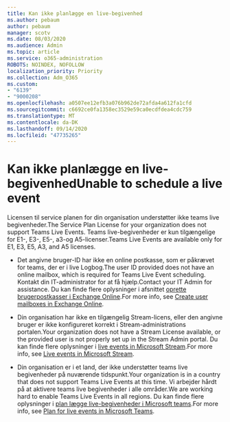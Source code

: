 ```yaml
---
title: Kan ikke planlægge en live-begivenhed
ms.author: pebaum
author: pebaum
manager: scotv
ms.date: 08/03/2020
ms.audience: Admin
ms.topic: article
ms.service: o365-administration
ROBOTS: NOINDEX, NOFOLLOW
localization_priority: Priority
ms.collection: Adm_O365
ms.custom:
- "6139"
- "9000208"
ms.openlocfilehash: a0507ee12efb3a076b962de72afda4a612fa1cfd
ms.sourcegitcommit: c6692ce0fa1358ec3529e59ca0ecdfdea4cdc759
ms.translationtype: MT
ms.contentlocale: da-DK
ms.lasthandoff: 09/14/2020
ms.locfileid: "47735265"
---
```

# <a name="unable-to-schedule-a-live-event"></a><span data-ttu-id="503df-102">Kan ikke planlægge en live-begivenhed</span><span class="sxs-lookup"><span data-stu-id="503df-102">Unable to schedule a live event</span></span>

<span data-ttu-id="503df-103">Licensen til service planen for din organisation understøtter ikke teams live begivenheder.</span><span class="sxs-lookup"><span data-stu-id="503df-103">The Service Plan License for your organization does not support Teams Live Events.</span></span> <span data-ttu-id="503df-104">Teams live-begivenheder er kun tilgængelige for E1-, E3-, E5-, a3-og A5-licenser.</span><span class="sxs-lookup"><span data-stu-id="503df-104">Teams Live Events are available only for E1, E3, E5, A3, and A5 licenses.</span></span>

- <span data-ttu-id="503df-105">Det angivne bruger-ID har ikke en online postkasse, som er påkrævet for teams, der er i live Logbog.</span><span class="sxs-lookup"><span data-stu-id="503df-105">The user ID provided does not have an online mailbox, which is required for Teams Live Event scheduling.</span></span> <span data-ttu-id="503df-106">Kontakt din IT-administrator for at få hjælp.</span><span class="sxs-lookup"><span data-stu-id="503df-106">Contact your IT Admin for assistance.</span></span> <span data-ttu-id="503df-107">Du kan finde flere oplysninger i afsnittet [oprette brugerpostkasser i Exchange Online](https://docs.microsoft.com/exchange/recipients-in-exchange-online/create-user-mailboxes).</span><span class="sxs-lookup"><span data-stu-id="503df-107">For more info, see [Create user mailboxes in Exchange Online](https://docs.microsoft.com/exchange/recipients-in-exchange-online/create-user-mailboxes).</span></span>

- <span data-ttu-id="503df-108">Din organisation har ikke en tilgængelig Stream-licens, eller den angivne bruger er ikke konfigureret korrekt i Stream-administrations portalen.</span><span class="sxs-lookup"><span data-stu-id="503df-108">Your organization does not have a Stream License available, or the provided user is not properly set up in the Stream Admin portal.</span></span> <span data-ttu-id="503df-109">Du kan finde flere oplysninger i [live events in Microsoft Stream](https://docs.microsoft.com/stream/live-event-overview).</span><span class="sxs-lookup"><span data-stu-id="503df-109">For more info, see [Live events in Microsoft Stream](https://docs.microsoft.com/stream/live-event-overview).</span></span>

- <span data-ttu-id="503df-110">Din organisation er i et land, der ikke understøtter teams live begivenheder på nuværende tidspunkt.</span><span class="sxs-lookup"><span data-stu-id="503df-110">Your organization is in a country that does not support Teams Live Events at this time.</span></span> <span data-ttu-id="503df-111">Vi arbejder hårdt på at aktivere teams live begivenheder i alle områder.</span><span class="sxs-lookup"><span data-stu-id="503df-111">We are working hard to enable Teams Live Events in all regions.</span></span> <span data-ttu-id="503df-112">Du kan finde flere oplysninger i [plan lægge live-begivenheder i Microsoft teams](https://docs.microsoft.com/microsoftteams/teams-live-events/plan-for-teams-live-events).</span><span class="sxs-lookup"><span data-stu-id="503df-112">For more info, see [Plan for live events in Microsoft Teams](https://docs.microsoft.com/microsoftteams/teams-live-events/plan-for-teams-live-events).</span></span>